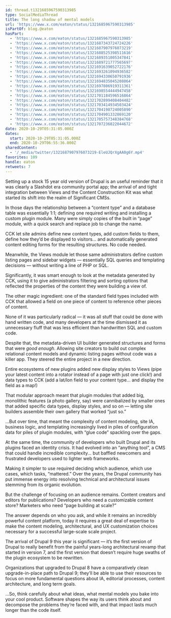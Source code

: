 ```yaml
---
id: thread.t1321685967590313985
type: SocialMediaThread
title: The long shadow of mental models
url: 'https://www.x.com/eaton/status/1321685967590313985'
isPartOf: blog.@eaton
hasPart:
  - 'https://www.x.com/eaton/status/1321685967590313985'
  - 'https://www.x.com/eaton/status/1321687343724724226'
  - 'https://www.x.com/eaton/status/1321687907976073219'
  - 'https://www.x.com/eaton/status/1321688525398511616'
  - 'https://www.x.com/eaton/status/1321689351005347841'
  - 'https://www.x.com/eaton/status/1321689721777565697'
  - 'https://www.x.com/eaton/status/1321691639052722176'
  - 'https://www.x.com/eaton/status/1321693261094936582'
  - 'https://www.x.com/eaton/status/1321694330650791936'
  - 'https://www.x.com/eaton/status/1321694835045208064'
  - 'https://www.x.com/eaton/status/1321697806919311361'
  - 'https://www.x.com/eaton/status/1321698554444947458'
  - 'https://www.x.com/eaton/status/1321701184596516864'
  - 'https://www.x.com/eaton/status/1321702899408404482'
  - 'https://www.x.com/eaton/status/1321703414934503424'
  - 'https://www.x.com/eaton/status/1321704198724005890'
  - 'https://www.x.com/eaton/status/1321704901332869120'
  - 'https://www.x.com/eaton/status/1321705757348384768'
  - 'https://www.x.com/eaton/status/1321707236822044672'
date: 2020-10-29T05:31:05.000Z
dates:
  start: 2020-10-29T05:31:05.000Z
  end: 2020-10-29T06:55:36.000Z
sharedContent:
  - '/_media/twitter/1321687907976073219-EleUJQrXgAA0g6Y.mp4'
favorites: 109
handle: eaton
retweets: 7
---
```

Setting up a stock 15 year old version of Drupal is an useful reminder that it was clearly a Slashdot era community portal app; the arrival of and tight integration between Views and the Content Construction Kit was what started its shift into the realm of Significant CMSs.

In those days the relationship between a “content type” and a database table was essentially 1:1; defining one required writing and installing a custom plugin module. Many were simply copies of the built in “page” module, with a quick search and replace job to change the name.

[](/_media/twitter/1321687907976073219-EleUJQrXgAA0g6Y.mp4)

CCK let site admins define new content types, add custom fields to them, define how they’d be displayed to visitors... and automatically generated content editing forms for the resulting structures. No code needed.

Meanwhile, the Views module let those same administrators define custom listing pages and sidebar widgets — essentially SQL queries and templating decisions — without writing a line of PHP or SQL.

Significantly, it was smart enough to look at the metadata generated by CCK, using it to give administrators filtering and sorting options that reflected the properties of the content they were building a view of.

The other magic ingredient: one of the standard field types included with CCK that allowed a field on one piece of content to reference other pieces of content.

None of it was particularly radical — it was all stuff that could be done with hand written code, and many developers at the time dismissed it as unnecessary fluff that was less efficient than handwritten SQL and custom code.

Despite that, the metadata-driven UI builder generated structures and forms that were *good enough*. Allowing site creators to build out complex relational content models and dynamic listing pages without code was a killer app. They steered the entire project in a new  direction.

Entire ecosystems of new plugins added new display styles to Views (pipe your latest content into a rotator instead of a page with just one click!) and data types to CCK (add a lat/lon field to your content type... and display the field as a map!)

That modular approach meant that plugin modules that added big, monolithic features (a photo gallery, say) were cannibalized by smaller ones that added specific data types, display styles, and so on — letting site builders assemble their own gallery that worked “just so.”

...But over time, that meant the complexity of content modeling, site IA, business logic, and templating increasingly lived in piles of configuration data for piles of plugin modules, with “glue code” spackling over the gaps.

At the same time, the community of developers who built Drupal and its plugins faced an identity crisis. It had evolved into an “anything tool”, a CMS that could handle incredible complexity... but baffled newcomers and frustrated developers used to lighter web frameworks.

Making it simpler to use required deciding which audience, which use cases, which tasks, “mattered.” Over the years, the Drupal community has put immense energy into resolving technical and architectural issues stemming from its organic evolution.

But the challenge of focusing on an audience remains. Content creators and editors for publications? Developers who need a customizable content store? Marketers who need “page building at scale?”

The answer depends on who you ask, and while it remains an incredibly powerful content platform, today it requires a great deal of expertise to make the content modeling, architectural, and UX customization choices necessary for a successful large-scale scale project.

The arrival of Drupal 9 this year is significant — it’s the first version of Drupal to really benefit from the painful years-long architectural revamp that started in version 7, and the first version that doesn’t require huge swaths of the plugin ecosystem to be rewritten.

Organizations that upgraded to Drupal 8 have a comparatively clean upgrade-in-place path to Drupal 9; they’ll be able to use their resources to focus on more fundamental questions about IA, editorial processes, content architecture, and long term goals.

...So, think carefully about what ideas, what mental models you bake into your cool product. Software shapes the way its users think about and decompose the problems they’re faced with, and that impact lasts much longer than the code itself.
